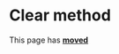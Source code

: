 # Clear method #

This page has [**moved**](https://lib-docs.delphidabbler.com/ResFile/1/API/TPJResourceFile-Clear)